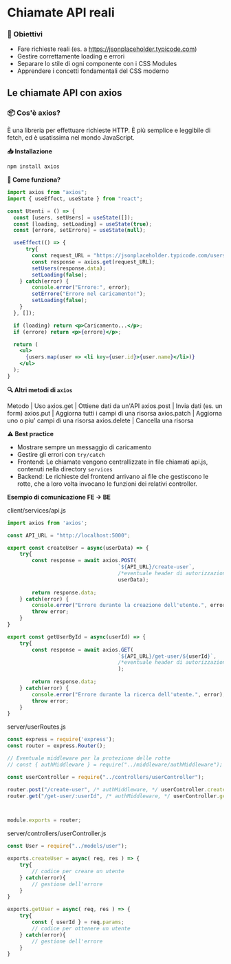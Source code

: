 # Chiamate API reali 

### 🎯 Obiettivi

- Fare richieste reali (es. a https://jsonplaceholder.typicode.com)
- Gestire correttamente loading e errori
- Separare lo stile di ogni componente con i CSS Modules
- Apprendere i concetti fondamentali del CSS moderno

## Le chiamate API con axios

### 📦 Cos'è axios?
È una libreria per effettuare richieste HTTP. È più semplice e leggibile di fetch, ed è usatissima nel mondo JavaScript.

**📥 Installazione**

```bash
npm install axios
```

**🧠 Come funziona?**

```jsx
import axios from "axios";
import { useEffect, useState } from "react";

const Utenti = () => {
  const [users, setUsers] = useState([]);
  const [loading, setLoading] = useState(true);
  const [errore, setErrore] = useState(null);

  useEffect(() => {
      try{
        const request_URL = "https://jsonplaceholder.typicode.com/users";
        const response = axios.get(request_URL);
        setUsers(response.data);
        setLoading(false);
    } catch(error) {
        console.error("Errore:", error);
        setErrore("Errore nel caricamento!");
        setLoading(false);
    }
  }, []);

  if (loading) return <p>Caricamento...</p>;
  if (errore) return <p>{errore}</p>;

  return (
    <ul>
      {users.map(user => <li key={user.id}>{user.name}</li>)}
    </ul>
  );
}
```

**🔍 Altri metodi di `axios`**

Metodo       | Uso
axios.get    | Ottiene dati da un'API
axios.post   | Invia dati (es. un form)
axios.put    | Aggiorna tutti i campi di una risorsa
axios.patch  | Aggiorna uno o piu' campi di una risorsa
axios.delete | Cancella una risorsa

**⚠️ Best practice**
- Mostrare sempre un messaggio di caricamento
- Gestire gli errori con `try/catch`
- Frontend: Le chiamate vengono centrallizzate in file chiamati api.js, contenuti nella directory `services`
- Backend: Le richieste del frontend arrivano ai file che gestiscono le rotte, che a loro volta invocano le funzioni dei relativi controller.

**Esempio di comunicazione FE -> BE**

client/services/api.js

```jsx
import axios from 'axios';

const API_URL = "http://localhost:5000";

export const createUser = async(userData) => {
    try{
        const response = await axios.POST(
                                    `${API_URL}/create-user`,
                                    /*eventuale header di autorizzazione*/,
                                    userData);
                                
        return response.data;
    } catch(error) {
        console.error("Errore durante la creazione dell'utente.", error);
        throw error;
    }
}

export const getUserById = async(userId) => {
    try{
        const response = await axios.GET(
                                    `${API_URL}/get-user/${userId}`,
                                    /*eventuale header di autorizzazione*/,
                                    );
                                
        return response.data;
    } catch(error) {
        console.error("Errore durante la ricerca dell'utente.", error);
        throw error;
    }
}
```

server/userRoutes.js

```jsx
const express = require('express');
const router = express.Router();

// Eventuale middleware per la protezione delle rotte
// const { authMiddleware } = require("../middleware/authMiddleware");

const userController = require("../controllers/userController");

router.post("/create-user", /* authMiddleware, */ userController.createUser);
router.get("/get-user/:userId", /* authMiddleware, */ userController.getUser);



module.exports = router;
```

server/controllers/userController.js

```jsx
const User = require("../models/user");

exports.createUser = async( req, res ) => {
    try{
        // codice per creare un utente
    } catch(error){
        // gestione dell'errore
    }
}

exports.getUser = async( req, res ) => {
    try{
        const { userId } = req.params;
        // codice per ottenere un utente
    } catch(error){
        // gestione dell'errore
    }
}
```

